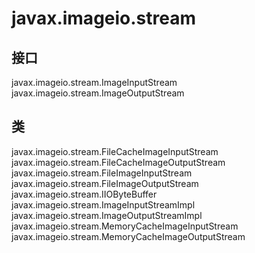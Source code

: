 # javax.imageio.stream

## 接口

javax.imageio.stream.ImageInputStream
javax.imageio.stream.ImageOutputStream

## 类

javax.imageio.stream.FileCacheImageInputStream
javax.imageio.stream.FileCacheImageOutputStream
javax.imageio.stream.FileImageInputStream
javax.imageio.stream.FileImageOutputStream
javax.imageio.stream.IIOByteBuffer
javax.imageio.stream.ImageInputStreamImpl
javax.imageio.stream.ImageOutputStreamImpl
javax.imageio.stream.MemoryCacheImageInputStream
javax.imageio.stream.MemoryCacheImageOutputStream




